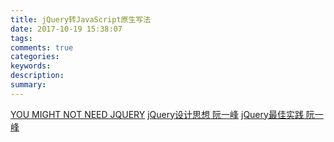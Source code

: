 ```yaml
---
title: jQuery转JavaScript原生写法
date: 2017-10-19 15:38:07
tags:
comments: true
categories:
keywords:
description:
summary:
---
```


[YOU MIGHT NOT NEED JQUERY](http://youmightnotneedjquery.com/)
[jQuery设计思想 阮一峰](http://www.ruanyifeng.com/blog/2011/07/jquery_fundamentals.html)
[jQuery最佳实践 阮一峰](http://www.ruanyifeng.com/blog/2011/08/jquery_best_practices.html)